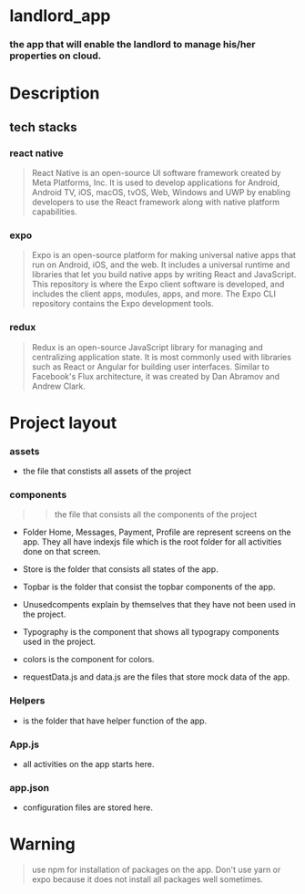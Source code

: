 # landlord_app

### the app that will enable the landlord to manage his/her properties on cloud.

# Description

## tech stacks

### react native

> React Native is an open-source UI software framework created by Meta Platforms, Inc. It is used to develop applications for Android, Android TV, iOS, macOS, tvOS, Web, Windows and UWP by enabling developers to use the React framework along with native platform capabilities.

### expo

> Expo is an open-source platform for making universal native apps that run on Android, iOS, and the web. It includes a universal runtime and libraries that let you build native apps by writing React and JavaScript. This repository is where the Expo client software is developed, and includes the client apps, modules, apps, and more. The Expo CLI repository contains the Expo development tools.

### redux

> Redux is an open-source JavaScript library for managing and centralizing application state. It is most commonly used with libraries such as React or Angular for building user interfaces. Similar to Facebook's Flux architecture, it was created by Dan Abramov and Andrew Clark.

# Project layout

### assets

- the file that constists all assets of the project

### components

> > the file that consists all the components of the project

- Folder Home, Messages, Payment, Profile are represent screens on the app. They all have indexjs file which is the root folder for all activities done on that screen.

- Store is the folder that consists all states of the app.

- Topbar is the folder that consist the topbar components of the app.

- Unusedcompents explain by themselves that they have not been used in the project.

- Typography is the component that shows all typograpy components used in the project.

- colors is the component for colors.

- requestData.js and data.js are the files that store mock data of the app.

### Helpers

- is the folder that have helper function of the app.

### App.js

- all activities on the app starts here.

### app.json

- configuration files are stored here.

# Warning

> use npm for installation of packages on the app. Don't use yarn or expo because it does not install all packages well sometimes.
